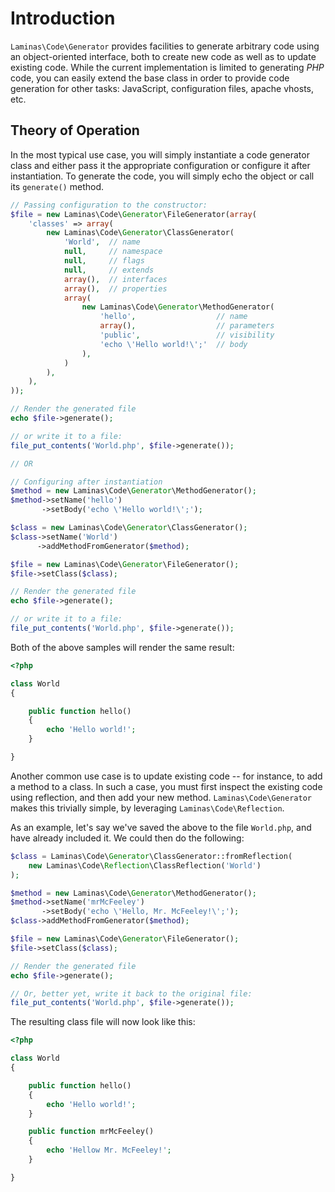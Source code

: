 # Introduction

`Laminas\Code\Generator` provides facilities to generate arbitrary code using an object-oriented
interface, both to create new code as well as to update existing code. While the current
implementation is limited to generating *PHP* code, you can easily extend the base class in order to
provide code generation for other tasks: JavaScript, configuration files, apache vhosts, etc.

## Theory of Operation

In the most typical use case, you will simply instantiate a code generator class and either pass it
the appropriate configuration or configure it after instantiation. To generate the code, you will
simply echo the object or call its `generate()` method.

```php
// Passing configuration to the constructor:
$file = new Laminas\Code\Generator\FileGenerator(array(
    'classes' => array(
        new Laminas\Code\Generator\ClassGenerator(
            'World',  // name
            null,     // namespace
            null,     // flags
            null,     // extends
            array(),  // interfaces
            array(),  // properties
            array(
                new Laminas\Code\Generator\MethodGenerator(
                    'hello',                  // name
                    array(),                  // parameters
                    'public',                 // visibility
                    'echo \'Hello world!\';'  // body
                ),
            )
        ),
    ),
));

// Render the generated file
echo $file->generate();

// or write it to a file:
file_put_contents('World.php', $file->generate());

// OR

// Configuring after instantiation
$method = new Laminas\Code\Generator\MethodGenerator();
$method->setName('hello')
       ->setBody('echo \'Hello world!\';');

$class = new Laminas\Code\Generator\ClassGenerator();
$class->setName('World')
      ->addMethodFromGenerator($method);

$file = new Laminas\Code\Generator\FileGenerator();
$file->setClass($class);

// Render the generated file
echo $file->generate();

// or write it to a file:
file_put_contents('World.php', $file->generate());
```

Both of the above samples will render the same result:

```php
<?php

class World
{

    public function hello()
    {
        echo 'Hello world!';
    }

}
```

Another common use case is to update existing code -- for instance, to add a method to a class. In
such a case, you must first inspect the existing code using reflection, and then add your new
method. `Laminas\Code\Generator` makes this trivially simple, by leveraging `Laminas\Code\Reflection`.

As an example, let's say we've saved the above to the file `World.php`, and have already included
it. We could then do the following:

```php
$class = Laminas\Code\Generator\ClassGenerator::fromReflection(
    new Laminas\Code\Reflection\ClassReflection('World')
);

$method = new Laminas\Code\Generator\MethodGenerator();
$method->setName('mrMcFeeley')
       ->setBody('echo \'Hello, Mr. McFeeley!\';');
$class->addMethodFromGenerator($method);

$file = new Laminas\Code\Generator\FileGenerator();
$file->setClass($class);

// Render the generated file
echo $file->generate();

// Or, better yet, write it back to the original file:
file_put_contents('World.php', $file->generate());
```

The resulting class file will now look like this:

```php
<?php

class World
{

    public function hello()
    {
        echo 'Hello world!';
    }

    public function mrMcFeeley()
    {
        echo 'Hellow Mr. McFeeley!';
    }

}
```
